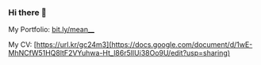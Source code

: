 ### Hi there 👋

My Portfolio: [bit.ly/mean__](https://ideal96.notion.site/055c5c9a4b9e4ccf810c3b06d738cb5a)

My CV: [https://url.kr/gc24m3](https://docs.google.com/document/d/1wE-MhNCfW51HQ8ltF2VYuhwa-Ht_l86r5lIUi38Oo9U/edit?usp=sharing)

<!--
**d9249/d9249** is a ✨ _special_ ✨ repository because its `README.md` (this file) appears on your GitHub profile.

Here are some ideas to get you started:

- 🔭 I’m currently working on ...
- 🌱 I’m currently learning ...
- 👯 I’m looking to collaborate on ...
- 🤔 I’m looking for help with ...
- 💬 Ask me about ...
- 📫 How to reach me: ...
- 😄 Pronouns: ...
- ⚡ Fun fact: ...
-->
